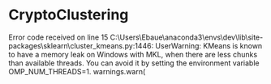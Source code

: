 # CryptoClustering

Error code received on line 15 C:\Users\Ebaue\anaconda3\envs\dev\lib\site-packages\sklearn\cluster\_kmeans.py:1446: UserWarning: KMeans is known to have a memory leak on Windows with MKL, when there are less chunks than available threads. You can avoid it by setting the environment variable OMP_NUM_THREADS=1.
  warnings.warn(
